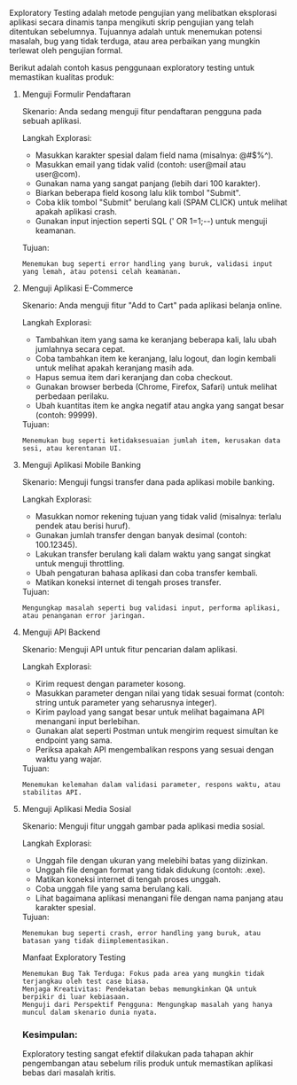 Exploratory Testing adalah metode pengujian yang melibatkan eksplorasi aplikasi secara dinamis tanpa mengikuti skrip pengujian yang telah ditentukan sebelumnya. Tujuannya adalah untuk menemukan potensi masalah, bug yang tidak terduga, atau area perbaikan yang mungkin terlewat oleh pengujian formal.

Berikut adalah contoh kasus penggunaan exploratory testing untuk memastikan kualitas produk:
<ol><li>Menguji Formulir Pendaftaran</li>

Skenario: Anda sedang menguji fitur pendaftaran pengguna pada sebuah aplikasi.

Langkah Explorasi:
    <ul>
    <li>Masukkan karakter spesial dalam field nama (misalnya: @#$%^).</li>
    <li>Masukkan email yang tidak valid (contoh: user@mail atau user@com).</li>
    <li>Gunakan nama yang sangat panjang (lebih dari 100 karakter).</li>
    <li>Biarkan beberapa field kosong lalu klik tombol "Submit".</li>
    <li>Coba klik tombol "Submit" berulang kali (SPAM CLICK) untuk melihat apakah aplikasi crash.</li>
    <li>Gunakan input injection seperti SQL (' OR 1=1;--) untuk menguji keamanan.</li>
    </ul>

Tujuan:

    Menemukan bug seperti error handling yang buruk, validasi input yang lemah, atau potensi celah keamanan.

<li>Menguji Aplikasi E-Commerce</li>

Skenario: Anda menguji fitur "Add to Cart" pada aplikasi belanja online.

Langkah Explorasi:
    <ul>
        <li>Tambahkan item yang sama ke keranjang beberapa kali, lalu ubah jumlahnya secara cepat.</li>
        <li>Coba tambahkan item ke keranjang, lalu logout, dan login kembali untuk melihat apakah keranjang masih ada.</li>
        <li>Hapus semua item dari keranjang dan coba checkout.</li>
        <li>Gunakan browser berbeda (Chrome, Firefox, Safari) untuk melihat perbedaan perilaku.</li>
        <li>Ubah kuantitas item ke angka negatif atau angka yang sangat besar (contoh: 99999).</li>
    </ul>
Tujuan:

    Menemukan bug seperti ketidaksesuaian jumlah item, kerusakan data sesi, atau kerentanan UI.

<li>Menguji Aplikasi Mobile Banking</li>

Skenario: Menguji fungsi transfer dana pada aplikasi mobile banking.

Langkah Explorasi:
    <ul>
        <li>Masukkan nomor rekening tujuan yang tidak valid (misalnya: terlalu pendek atau berisi huruf).</li>
        <li>Gunakan jumlah transfer dengan banyak desimal (contoh: 100.12345).</li>
        <li>Lakukan transfer berulang kali dalam waktu yang sangat singkat untuk menguji throttling.</li>
        <li>Ubah pengaturan bahasa aplikasi dan coba transfer kembali.</li>
        <li>Matikan koneksi internet di tengah proses transfer.</li>
    </ul>
Tujuan:

    Mengungkap masalah seperti bug validasi input, performa aplikasi, atau penanganan error jaringan.

<li>Menguji API Backend</li>

Skenario: Menguji API untuk fitur pencarian dalam aplikasi.

Langkah Explorasi:
    <ul>
        <li>Kirim request dengan parameter kosong.</li>
        <li>Masukkan parameter dengan nilai yang tidak sesuai format (contoh: string untuk parameter yang seharusnya integer).</li>
        <li>Kirim payload yang sangat besar untuk melihat bagaimana API menangani input berlebihan.</li>
        <li>Gunakan alat seperti Postman untuk mengirim request simultan ke endpoint yang sama.</li>
        <li>Periksa apakah API mengembalikan respons yang sesuai dengan waktu yang wajar.</li>
    </ul>
Tujuan:

    Menemukan kelemahan dalam validasi parameter, respons waktu, atau stabilitas API.

<li>Menguji Aplikasi Media Sosial</li>

Skenario: Menguji fitur unggah gambar pada aplikasi media sosial.

Langkah Explorasi:
    <ul>
        <li>Unggah file dengan ukuran yang melebihi batas yang diizinkan.</li>
        <li>Unggah file dengan format yang tidak didukung (contoh: .exe).</li>
        <li>Matikan koneksi internet di tengah proses unggah.</li>
        <li>Coba unggah file yang sama berulang kali.</li>
        <li>Lihat bagaimana aplikasi menangani file dengan nama panjang atau karakter spesial.</li>
    </ul>
Tujuan:

    Menemukan bug seperti crash, error handling yang buruk, atau batasan yang tidak diimplementasikan.

Manfaat Exploratory Testing

    Menemukan Bug Tak Terduga: Fokus pada area yang mungkin tidak terjangkau oleh test case biasa.
    Menjaga Kreativitas: Pendekatan bebas memungkinkan QA untuk berpikir di luar kebiasaan.
    Menguji dari Perspektif Pengguna: Mengungkap masalah yang hanya muncul dalam skenario dunia nyata.

<h3>Kesimpulan:</h3>
Exploratory testing sangat efektif dilakukan pada tahapan akhir pengembangan atau sebelum rilis produk untuk memastikan aplikasi bebas dari masalah kritis.
</ol>
